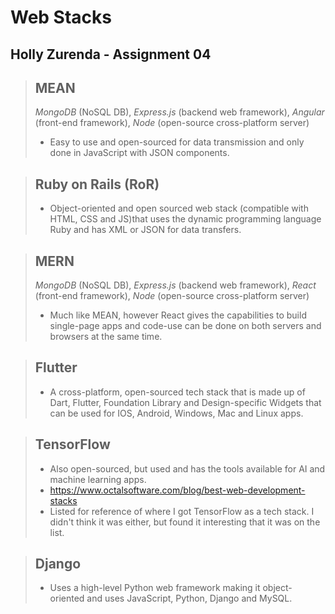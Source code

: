 # Web Stacks
## Holly Zurenda - Assignment 04

> **MEAN**
> ---
> *MongoDB* (NoSQL DB), *Express.js* (backend web framework), *Angular* (front-end framework), *Node* (open-source cross-platform server)
> - Easy to use and open-sourced for data transmission and only done in JavaScript with JSON components.

> **Ruby on Rails (RoR)**
> ---
> - Object-oriented and open sourced web stack (compatible with HTML, CSS and JS)that uses the dynamic programming language Ruby and has XML or JSON for data transfers.

> **MERN**
> ---
> *MongoDB* (NoSQL DB), *Express.js* (backend web framework), *React* (front-end framework), *Node* (open-source cross-platform server)
> - Much like MEAN, however React gives the capabilities to build single-page apps and code-use can be done on both servers and browsers at the same time.

> **Flutter**
> ---
> - A cross-platform, open-sourced tech stack that is made up of Dart, Flutter, Foundation Library and Design-specific Widgets that can be used for IOS, Android, Windows, Mac and Linux apps.

> **TensorFlow**
> ---
> - Also open-sourced, but used and has the tools available for AI and machine learning apps. 
> - https://www.octalsoftware.com/blog/best-web-development-stacks 
> - Listed for reference of where I got TensorFlow as a tech stack. I didn't think it was either, but found it interesting that it was on the list.

> **Django**
> ---
> - Uses a high-level Python web framework making it object-oriented and uses JavaScript, Python, Django and MySQL.